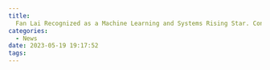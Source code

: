 ```yaml
---
title:
  Fan Lai Recognized as a Machine Learning and Systems Rising Star. Congrats Fan!
categories:
  - News
date: 2023-05-19 19:17:52
tags:
---
```

